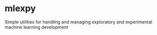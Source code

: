 # mlexpy
Simple utilities for handling and managing exploratory and experimental machine learning development
